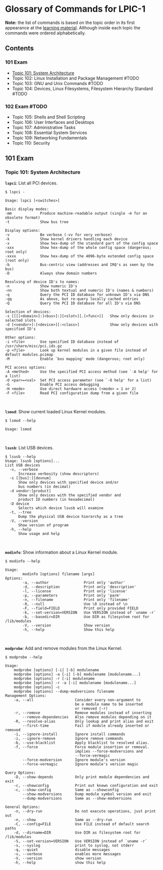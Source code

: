 # Glossary of Commands for LPIC-1
**Note:** the list of commands is based on the topic order in its first appearance at the [learning material](https://learning.lpi.org/en/learning-materials/learning-materials/). Although inside each topic the commands were ordered alphabetically.

## Contents

### 101 Exam
  - [Topic 101: System Architecture](#topic-101-system-architecture)
  - Topic 102: Linux Installation and Package Management #TODO
  - Topic 103: GNU and Unix Commands #TODO
  - Topic 104: Devices, Linux Filesystems, Filesystem Hierarchy Standard #TODO

### 102 Exam #TODO
  - Topic 105: Shells and Shell Scripting
  - Topic 106: User Interfaces and Desktops
  - Topic 107: Administrative Tasks
  - Topic 108: Essential System Services
  - Topic 109: Networking Fundamentals
  - Topic 110: Security


## 101 Exam

### Topic 101: System Architecture

**`lspci`**: List all PCI devices.
```shell-session
$ lspci -

Usage: lspci [<switches>]

Basic display modes:
-mm             Produce machine-readable output (single -m for an obsolete format)
-t              Show bus tree

Display options:
-v              Be verbose (-vv for very verbose)
-k              Show kernel drivers handling each device
-x              Show hex-dump of the standard part of the config space
-xxx            Show hex-dump of the whole config space (dangerous; root only)
-xxxx           Show hex-dump of the 4096-byte extended config space (root only)
-b              Bus-centric view (addresses and IRQ's as seen by the bus)
-D              Always show domain numbers

Resolving of device ID's to names:
-n              Show numeric ID's
-nn             Show both textual and numeric ID's (names & numbers)
-q              Query the PCI ID database for unknown ID's via DNS
-qq             As above, but re-query locally cached entries
-Q              Query the PCI ID database for all ID's via DNS

Selection of devices:
-s [[[[<domain>]:]<bus>]:][<slot>][.[<func>]]   Show only devices in selected slots
-d [<vendor>]:[<device>][:<class>]              Show only devices with specified ID's

Other options:
-i <file>       Use specified ID database instead of /usr/share/misc/pci.ids.gz
-p <file>       Look up kernel modules in a given file instead of default modules.pcimap
-M              Enable `bus mapping' mode (dangerous; root only)

PCI access options:
-A <method>     Use the specified PCI access method (see `-A help' for a list)
-O <par>=<val>  Set PCI access parameter (see `-O help' for a list)
-G              Enable PCI access debugging
-H <mode>       Use direct hardware access (<mode> = 1 or 2)
-F <file>       Read PCI configuration dump from a given file
```
<br/>

**`lsmod`**: Show current loaded Linux Kernel modules.
```shell-session
$ lsmod --help

Usage: lsmod
```
<br/>

**`lsusb`**: List USB devices.
```shell-session
$ lsusb --help
Usage: lsusb [options]...
List USB devices
  -v, --verbose
      Increase verbosity (show descriptors)
  -s [[bus]:][devnum]
      Show only devices with specified device and/or
      bus numbers (in decimal)
  -d vendor:[product]
      Show only devices with the specified vendor and
      product ID numbers (in hexadecimal)
  -D device
      Selects which device lsusb will examine
  -t, --tree
      Dump the physical USB device hierarchy as a tree
  -V, --version
      Show version of program
  -h, --help
      Show usage and help
```
<br/>

**`modinfo`**: Show information about a Linux Kernel module.
```shell-session
$ modinfo --help

Usage:
        modinfo [options] filename [args]
Options:
        -a, --author                Print only 'author'
        -d, --description           Print only 'description'
        -l, --license               Print only 'license'
        -p, --parameters            Print only 'parm'
        -n, --filename              Print only 'filename'
        -0, --null                  Use \0 instead of \n
        -F, --field=FIELD           Print only provided FIELD
        -k, --set-version=VERSION   Use VERSION instead of `uname -r`
        -b, --basedir=DIR           Use DIR as filesystem root for /lib/modules
        -V, --version               Show version
        -h, --help                  Show this help
```
<br/>

**`modprobe`**: Add and remove modules from the Linux Kernel.
```shell-session
$ modprobe --help

Usage:
	modprobe [options] [-i] [-b] modulename
	modprobe [options] -a [-i] [-b] modulename [modulename...]
	modprobe [options] -r [-i] modulename
	modprobe [options] -r -a [-i] modulename [modulename...]
	modprobe [options] -c
	modprobe [options] --dump-modversions filename
Management Options:
	-a, --all                   Consider every non-argument to
	                            be a module name to be inserted
	                            or removed (-r)
	-r, --remove                Remove modules instead of inserting
	    --remove-dependencies   Also remove modules depending on it
	-R, --resolve-alias         Only lookup and print alias and exit
	    --first-time            Fail if module already inserted or removed
	-i, --ignore-install        Ignore install commands
	-i, --ignore-remove         Ignore remove commands
	-b, --use-blacklist         Apply blacklist to resolved alias.
	-f, --force                 Force module insertion or removal.
	                            implies --force-modversions and
	                            --force-vermagic
	    --force-modversion      Ignore module's version
	    --force-vermagic        Ignore module's version magic

Query Options:
	-D, --show-depends          Only print module dependencies and exit
	-c, --showconfig            Print out known configuration and exit
	-c, --show-config           Same as --showconfig
	    --show-modversions      Dump module symbol version and exit
	    --dump-modversions      Same as --show-modversions

General Options:
	-n, --dry-run               Do not execute operations, just print out
	-n, --show                  Same as --dry-run
	-C, --config=FILE           Use FILE instead of default search paths
	-d, --dirname=DIR           Use DIR as filesystem root for /lib/modules
	-S, --set-version=VERSION   Use VERSION instead of `uname -r`
	-s, --syslog                print to syslog, not stderr
	-q, --quiet                 disable messages
	-v, --verbose               enables more messages
	-V, --version               show version
	-h, --help                  show this help
```
<br/>
